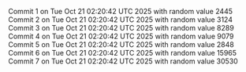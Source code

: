 Commit 1 on Tue Oct 21 02:20:42 UTC 2025 with random value 2445
Commit 2 on Tue Oct 21 02:20:42 UTC 2025 with random value 3124
Commit 3 on Tue Oct 21 02:20:42 UTC 2025 with random value 8289
Commit 4 on Tue Oct 21 02:20:42 UTC 2025 with random value 9079
Commit 5 on Tue Oct 21 02:20:42 UTC 2025 with random value 2848
Commit 6 on Tue Oct 21 02:20:42 UTC 2025 with random value 15965
Commit 7 on Tue Oct 21 02:20:42 UTC 2025 with random value 30530
